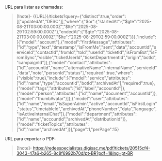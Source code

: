 
URL para listar as chamadas:
	
> [!note]-
> {{URL}}/tickets?query={"distinct":true,"order":[["updatedAt","DESC"]],"where":{"$or":{"startedAt":{"$gte":"2025-08-21T03:00:00.000Z","$lte":"2025-08-29T02:59:00.000Z"},"endedAt":{"$gte":"2025-08-21T03:00:00.000Z","$lte":"2025-08-29T02:59:00.000Z"}}},"include":[{"model":"account"},{"model":"firstMessage","attributes":["id","type","text","timestamp","isFromMe","sent","data","accountId","serviceId","contactId","fromId","toId","userId","ticketId","isFromBot","isFromSync","visible","ticketUserId","ticketDepartmentId","origin","botId","campaignId"]},{"model":"contact","attributes":["id","accountId","name","alternativeName","internalName","serviceId","data","note","personId","status"],"required":true,"where":{"visible":true},"include":[{"model":"service","attributes":["id","name","type","accountId","botId","archivedAt"],"required":true},{"model":"tags","attributes":["id","label","accountId"]},{"model":"person","attributes":["id","name","document","accountId"]},{"model":"thumbAvatar"}]},{"model":"user","attributes":["id","name","email","isSuperAdmin","active","accountId","isFirstLogin","status","timetableId","archivedAt","phoneNumber","data","language","isActiveInternalChat"]},{"model":"department","attributes":["id","name","accountId","archivedAt","distributionId"]},{"model":"ticketTopics","attributes":["id","name","archivedAt"]}],"page":1,"perPage":15}

URL para exportar o PDF:
	
> [!note]-
> https://redeespecialistas.digisac.me/pdf/tickets/20515cf4-3043-47a6-b265-8c8f6992b70d/pt-BR?pdf=1&lng=pt-BR
